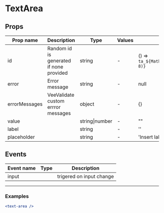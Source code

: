 # TextArea

## Props

| Prop name     | Description                             | Type           | Values | Default                                                  |
| ------------- | --------------------------------------- | -------------- | ------ | -------------------------------------------------------- |
| id            | Random id is generated if none provided | string         | -      | () => `ta_${Math.random().toString(12).substring(2, 8)}` |
| error         | Error message                           | string         | -      | null                                                     |
| errorMessages | VeeValidate custom errror messages      | object         | -      | {}                                                       |
| value         |                                         | string\|number | -      | ""                                                       |
| label         |                                         | string         | -      | ''                                                       |
| placeholder   |                                         | string         | -      | 'Insert label placeholder here'                          |

## Events

| Event name | Type | Description              |
| ---------- | ---- | ------------------------ |
| input      |      | trigered on input change |

---

### Examples

```jsx
<text-area />
```
